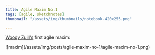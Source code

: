 ```yaml
---
title: Agile Maxim No.1
tags: [agile, sketchnotes]
thumbnail: "/assets/img/thumbnails/notebook-420x255.png"

---
```


<a href="https://twitter.com/WoodyZuill">Woody Zuill's</a> first agile maxim:

![maxim]\(/assets/img/posts/agile-maxim-no-1/agile-maxim-no-1.png)
